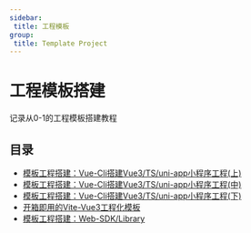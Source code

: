 ```yaml
---
sidebar:
 title: 工程模板
group:
 title: Template Project
---
```

# 工程模板搭建
记录从0-1的工程模板搭建教程

## 目录
* [模板工程搭建：Vue-Cli搭建Vue3/TS/uni-app小程序工程(上)](./uni-vue3-cli_1.md)
* [模板工程搭建：Vue-Cli搭建Vue3/TS/uni-app小程序工程(中)](./uni-vue3-cli_2.md)
* [模板工程搭建：Vue-Cli搭建Vue3/TS/uni-app小程序工程(下)](./uni-vue3-cli_3.md)
* [开箱即用的Vite-Vue3工程化模板](./vite-vue3-template.md)
* [模板工程搭建：Web-SDK/Library](./web-sdk-tpl.md)

<tongji/>
